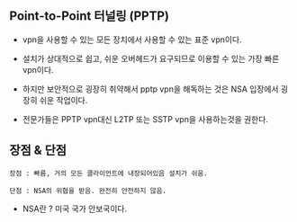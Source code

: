 ## Point-to-Point 터널링 (PPTP)

* vpn을 사용할 수 있는 모든 장치에서 사용할 수 있는 표준 vpn이다.

* 설치가 상대적으로 쉽고, 쉬운 오버헤드가 요구되므로 이용할 수 있는 가장 빠른 vpn이다.

* 하지만 보안적으로 굉장히 취약해서 pptp vpn을 해독하는 것은 NSA 입장에서 굉장히 쉬운 작업이다.

* 전문가들은 PPTP vpn대신 L2TP 또는 SSTP vpn을 사용하는것을 권한다.

 ## 장점 & 단점
    장점 : 빠름, 거의 모든 클라이언트에 내장되어있음 설치가 쉬움.
    
    단점 : NSA의 위협을 받음. 완전히 안전하지 않음.

* NSA란 ? 미국 국가 안보국이다.